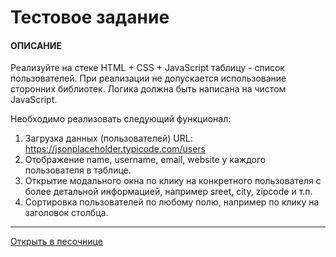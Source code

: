 # Тестовое задание

#### ОПИСАНИЕ

Реализуйте на стеке HTML + CSS + JavaScript  таблицу - список пользователей.
При реализации не допускается использование сторонних библиотек. Логика должна быть написана на чистом JavaScript.

Необходимо реализовать следующий функционал:

1. Загрузка данных (пользователей) URL: https://jsonplaceholder.typicode.com/users
2. Отображение  name, username, email, website у каждого пользователя в таблице.
3. Открытие модального окна по клику на конкретного пользователя c более детальной информацией, например sreet, city, zipcode и т.п.
4. Сортировка пользователей по любому полю, например по клику на заголовок столбца.


---

[Открыть в песочнице](https://codepen.io/mynamenomat/pen/YBmYJR)